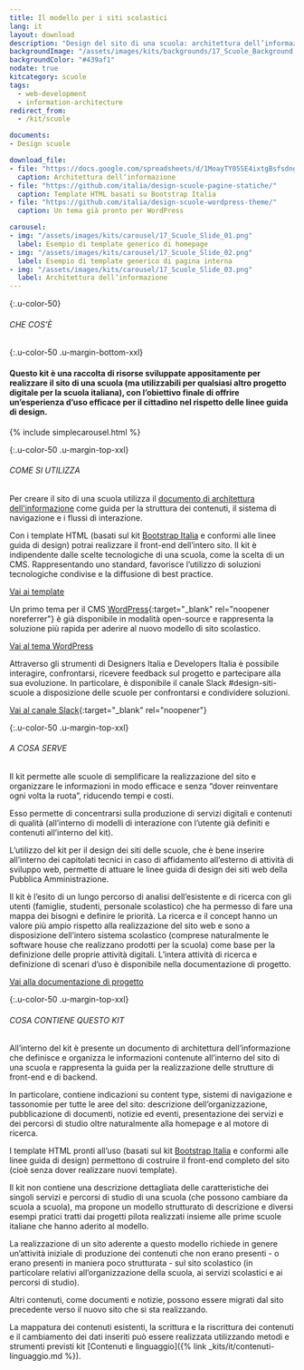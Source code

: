 ```yaml
---
title: Il modello per i siti scolastici
lang: it
layout: download
description: "Design del sito di una scuola: architettura dell’informazione, template HTML e tema Wordpress"
backgroundImage: "/assets/images/kits/backgrounds/17_Scuole_Background.png"
backgroundColor: "#439af1"
nodate: true
kitcategory: scuole
tags:
  - web-development
  - information-architecture
redirect_from:
  - /kit/scuole

documents:
- Design scuole

download_file:
- file: "https://docs.google.com/spreadsheets/d/1MoayTY05SE4ixtgBsfsdngdrFJf_Z2KNvDkMF3tKfc8/edit?usp=sharing"
  caption: Architettura dell’informazione
- file: "https://github.com/italia/design-scuole-pagine-statiche/"
  caption: Template HTML basati su Bootstrap Italia
- file: "https://github.com/italia/design-scuole-wordpress-theme/"
  caption: Un tema già pronto per WordPress

carousel:
- img: "/assets/images/kits/carousel/17_Scuole_Slide_01.png"
  label: Esempio di template generico di homepage
- img: "/assets/images/kits/carousel/17_Scuole_Slide_02.png"
  label: Esempio di template generico di pagina interna
- img: "/assets/images/kits/carousel/17_Scuole_Slide_03.png"
  label: Architettura dell’informazione
---
```


{:.u-color-50}
###### CHE COS’È

{:.u-color-50 .u-margin-bottom-xxl}
#### Questo kit è una raccolta di risorse sviluppate appositamente per realizzare il sito di una scuola (ma utilizzabili per qualsiasi altro progetto digitale per la scuola italiana), con l’obiettivo finale di offrire un’esperienza d’uso efficace per il cittadino nel rispetto delle linee guida di design.

{% include simplecarousel.html  %}

{:.u-color-50 .u-margin-top-xxl}
###### COME SI UTILIZZA
Per creare il sito di una scuola utilizza il [documento di architettura dell'informazione](https://docs.google.com/spreadsheets/d/1MoayTY05SE4ixtgBsfsdngdrFJf_Z2KNvDkMF3tKfc8/edit?usp=sharing) come guida per la struttura dei contenuti, il sistema di navigazione e i flussi di interazione.

Con i template HTML (basati sul kit [Bootstrap Italia](https://italia.github.io/bootstrap-italia/) e conformi alle linee guida di design) potrai realizzare il front-end dell’intero sito. Il kit è indipendente dalle scelte tecnologiche di una scuola, come la scelta di un CMS. Rappresentando uno standard, favorisce l’utilizzo di soluzioni tecnologiche condivise e la diffusione di best practice.

[Vai ai template](https://github.com/italia/design-scuole-pagine-statiche/)

Un primo tema per il CMS [WordPress](https://it.wordpress.org/){:target="_blank" rel="noopener noreferrer"} è già disponibile in modalità open-source e rappresenta la soluzione più rapida per aderire al nuovo modello di sito scolastico.

[Vai al tema WordPress](https://github.com/italia/design-scuole-wordpress-theme)


Attraverso gli strumenti di Designers Italia e Developers Italia è possibile interagire, confrontarsi, ricevere feedback sul progetto e partecipare alla sua evoluzione. In particolare, è disponibile il canale Slack #design-siti-scuole a disposizione delle scuole per confrontarsi e condividere soluzioni.

[Vai al canale Slack](https://slack.developers.italia.it/){:target="_blank" rel="noopener"}

{:.u-color-50 .u-margin-top-xxl}
###### A COSA SERVE
Il kit permette alle scuole di semplificare la realizzazione del sito e organizzare le informazioni in modo efficace e senza “dover reinventare ogni volta la ruota”, riducendo tempi e costi.

Esso permette di concentrarsi sulla produzione di servizi digitali e contenuti di qualità (all’interno di modelli di interazione con l’utente già definiti e contenuti all’interno del kit).

L’utilizzo del kit per il design dei siti delle scuole, che è bene inserire all’interno dei capitolati tecnici in caso di affidamento all’esterno di attività di sviluppo web, permette di attuare le linee guida di design dei siti web della Pubblica Amministrazione.

Il kit è l’esito di un lungo percorso di analisi dell’esistente e di ricerca con gli utenti (famiglie, studenti, personale scolastico) che ha permesso di fare una mappa dei bisogni e definire le priorità. La ricerca e il concept hanno un valore più ampio rispetto alla realizzazione del sito web e sono a disposizione dell’intero sistema scolastico (comprese naturalmente le software house che realizzano prodotti per la scuola) come base per la definizione delle proprie attività digitali. L’intera attività di ricerca e definizione di scenari d’uso è disponibile nella documentazione di progetto.

[Vai alla documentazione di progetto](https://docs.italia.it/italia/designers-italia/design-scuole-docs/)

{:.u-color-50 .u-margin-top-xxl}
###### COSA CONTIENE QUESTO KIT
All’interno del kit è presente un documento di architettura dell’informazione che definisce e organizza le informazioni contenute all’interno del sito di una scuola e rappresenta la guida per la realizzazione delle strutture di front-end e di backend.

In particolare, contiene indicazioni su content type, sistemi di navigazione e tassonomie per tutte le aree del sito: descrizione dell’organizzazione, pubblicazione di documenti, notizie ed eventi, presentazione dei servizi e dei percorsi di studio oltre naturalmente alla homepage e al motore di ricerca.

I template HTML pronti all’uso (basati sul kit [Bootstrap Italia](https://italia.github.io/bootstrap-italia/) e conformi alle linee guida di design) permettono di costruire il front-end completo del sito (cioè senza dover realizzare nuovi template).

Il kit non contiene una descrizione dettagliata delle caratteristiche dei singoli servizi e percorsi di studio di una scuola (che possono cambiare da scuola a scuola), ma propone un modello strutturato di descrizione e diversi esempi pratici tratti dai progetti pilota realizzati insieme alle prime scuole italiane che hanno aderito al modello.

La realizzazione di un sito aderente a questo modello richiede in genere un’attività iniziale di produzione dei contenuti che non erano presenti - o erano presenti in maniera poco strutturata - sul sito scolastico (in particolare relativi all’organizzazione della scuola, ai servizi scolastici e ai percorsi di studio).

Altri contenuti, come documenti e notizie, possono essere migrati dal sito precedente verso il nuovo sito che si sta realizzando.

La mappatura dei contenuti esistenti, la scrittura e la riscrittura dei contenuti e il cambiamento dei dati inseriti può essere realizzata utilizzando metodi e strumenti previsti kit [Contenuti e linguaggio]({% link _kits/it/contenuti-linguaggio.md %}).
